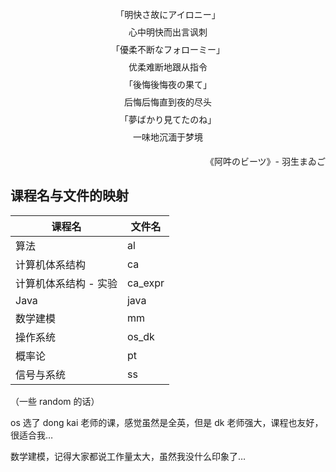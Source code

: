

<p align=center style = "line-height:200%">
「明快さ故にアイロニー」 <br>
心中明快而出言讽刺 <br>
「優柔不断なフォローミー」 <br>
优柔难断地跟从指令 <br>
「後悔後悔夜の果て」 <br>
后悔后悔直到夜的尽头 <br>
「夢ばかり見てたのね」 <br>
一味地沉湎于梦境 <br>
</p>
<p align=right>
《阿吽のビーツ》- 羽生まゐご
</p>





## 课程名与文件的映射

| 课程名                | 文件名  |
| --------------------- | ------- |
| 算法                  | al      |
| 计算机体系结构        | ca      |
| 计算机体系结构 - 实验 | ca_expr |
| Java                  | java    |
| 数学建模              | mm      |
| 操作系统              | os_dk   |
| 概率论                | pt      |
| 信号与系统            | ss      |

（一些 random 的话）

os 选了 dong kai 老师的课，感觉虽然是全英，但是 dk 老师强大，课程也友好，很适合我… 

数学建模，记得大家都说工作量太大，虽然我没什么印象了…















